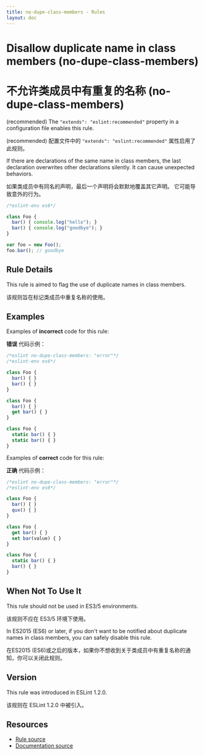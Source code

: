 ```yaml
---
title: no-dupe-class-members - Rules
layout: doc
---
```

<!-- Note: No pull requests accepted for this file. See README.md in the root directory for details. -->

# Disallow duplicate name in class members (no-dupe-class-members)

# 不允许类成员中有重复的名称 (no-dupe-class-members)

(recommended) The `"extends": "eslint:recommended"` property in a configuration file enables this rule.

(recommended) 配置文件中的 `"extends": "eslint:recommended"` 属性启用了此规则。

If there are declarations of the same name in class members, the last declaration overwrites other declarations silently.
It can cause unexpected behaviors.

如果类成员中有同名的声明，最后一个声明将会默默地覆盖其它声明。
它可能导致意外的行为。

```js
/*eslint-env es6*/

class Foo {
  bar() { console.log("hello"); }
  bar() { console.log("goodbye"); }
}

var foo = new Foo();
foo.bar(); // goodbye
```

## Rule Details

This rule is aimed to flag the use of duplicate names in class members.

该规则旨在标记类成员中重复名称的使用。

## Examples

Examples of **incorrect** code for this rule:

**错误** 代码示例：

```js
/*eslint no-dupe-class-members: "error"*/
/*eslint-env es6*/

class Foo {
  bar() { }
  bar() { }
}

class Foo {
  bar() { }
  get bar() { }
}

class Foo {
  static bar() { }
  static bar() { }
}
```

Examples of **correct** code for this rule:

**正确** 代码示例：

```js
/*eslint no-dupe-class-members: "error"*/
/*eslint-env es6*/

class Foo {
  bar() { }
  qux() { }
}

class Foo {
  get bar() { }
  set bar(value) { }
}

class Foo {
  static bar() { }
  bar() { }
}
```

## When Not To Use It

This rule should not be used in ES3/5 environments.

该规则不应在 ES3/5 环境下使用。

In ES2015 (ES6) or later, if you don't want to be notified about duplicate names in class members, you can safely disable this rule.

在ES2015 (ES6)或之后的版本，如果你不想收到关于类成员中有重复名称的通知，你可以关闭此规则。

## Version

This rule was introduced in ESLint 1.2.0.

该规则在 ESLint 1.2.0 中被引入。

## Resources

* [Rule source](https://github.com/eslint/eslint/tree/master/lib/rules/no-dupe-class-members.js)
* [Documentation source](https://github.com/eslint/eslint/tree/master/docs/rules/no-dupe-class-members.md)
